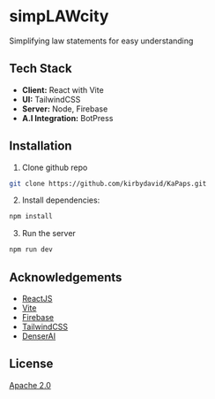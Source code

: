 # simpLAWcity

Simplifying law statements for easy understanding

## Tech Stack

- **Client:** React with Vite
- **UI:** TailwindCSS
- **Server:** Node, Firebase
- **A.I Integration:** BotPress

## Installation

1. Clone github repo

```bash
git clone https://github.com/kirbydavid/KaPaps.git
```

2. Install dependencies:
```bash
npm install
````

3. Run the server
```bash
npm run dev
```

## Acknowledgements

 - [ReactJS](https://react.dev)
 - [Vite](https://vite.dev/)
 - [Firebase](https://firebase.google.com/docs/)
 - [TailwindCSS](https://tailwindcss.com/)
 - [DenserAI](https://denser.ai/)

## License

[Apache 2.0](https://choosealicense.com/licenses/apache-2.0/)
